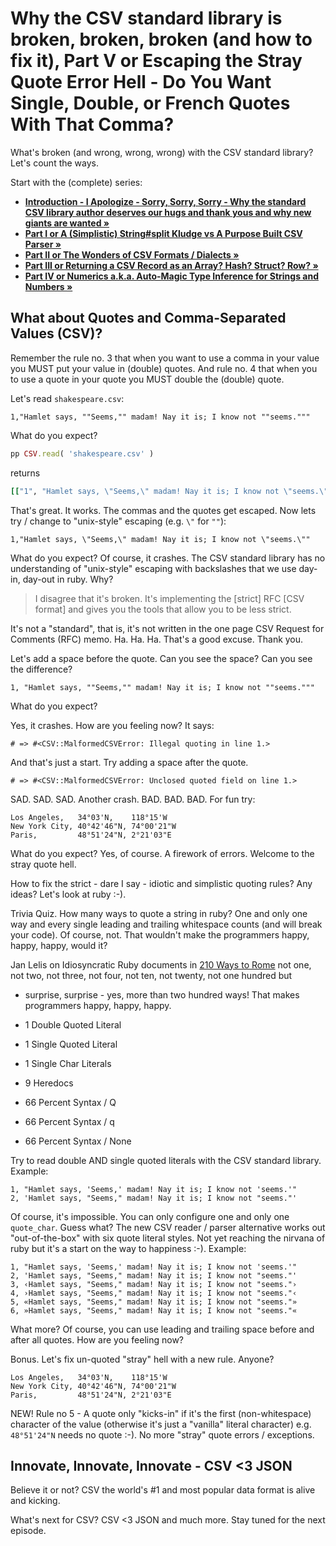 # Why the CSV standard library is broken, broken, broken (and how to fix it), Part V or Escaping the Stray Quote Error Hell - Do You Want Single, Double, or French Quotes With That Comma?

What's broken (and wrong, wrong, wrong) with the CSV standard library? Let's count the ways.


Start with the (complete) series:
- **[Introduction - I Apologize - Sorry, Sorry, Sorry - Why the standard CSV library author deserves our hugs and thank yous and why new giants are wanted »](sorry-sorry-sorry.md)**
- **[Part I or A (Simplistic) String#split Kludge vs A Purpose Built CSV Parser »](why-the-csv-stdlib-is-broken.md)**
- **[Part II or The Wonders of CSV Formats / Dialects »](csv-formats.md)**
- **[Part III or Returning a CSV Record as an Array? Hash? Struct? Row? »](csv-array-hash-struct.md)**
- **[Part IV or Numerics a.k.a. Auto-Magic Type Inference for Strings and Numbers »](csv-numerics.md)**



## What about Quotes and Comma-Separated Values (CSV)?


Remember the rule no. 3 that
when you want to use a comma in your value
you MUST put your value in (double) quotes.
And rule no. 4 that when you to use a quote in your quote
you MUST double the (double) quote.

Let's read `shakespeare.csv`:

```
1,"Hamlet says, ""Seems,"" madam! Nay it is; I know not ""seems."""
```

What do you expect?

``` ruby
pp CSV.read( 'shakespeare.csv' )
```

returns

``` ruby
[["1", "Hamlet says, \"Seems,\" madam! Nay it is; I know not \"seems.\""]]
```

That's great. It works. The commas and the quotes get escaped.
Now lets try / change to "unix-style" escaping (e.g. `\"` for `""`):

```
1,"Hamlet says, \"Seems,\" madam! Nay it is; I know not \"seems.\""
```

What do you expect? Of course, it crashes.
The CSV standard library has no understanding
of "unix-style" escaping with backslashes
that we use day-in, day-out in ruby.
Why?

> I disagree that it's broken. It's implementing the [strict] RFC [CSV format]
> and gives you the tools that allow you to be less strict.

It's not a "standard", that is, it's not written in the one page CSV Request for Comments (RFC) memo. Ha. Ha. Ha. That's a good excuse. Thank you.


Let's add a space before the quote. Can you see the space?
Can you see the difference?

```
1, "Hamlet says, ""Seems,"" madam! Nay it is; I know not ""seems."""
```

What do you expect?

Yes, it crashes. How are you feeling now? It says:

```
# => #<CSV::MalformedCSVError: Illegal quoting in line 1.>
```

And that's just a start. Try adding a space after the quote.

```
# => #<CSV::MalformedCSVError: Unclosed quoted field on line 1.>
```

SAD. SAD. SAD. Another crash. BAD. BAD. BAD. For fun try:

```
Los Angeles,   34°03'N,    118°15'W
New York City, 40°42'46"N, 74°00'21"W
Paris,         48°51'24"N, 2°21'03"E
```

What do you expect? Yes, of course. A firework of errors.
Welcome to the stray quote hell.


How to fix the strict - dare I say - idiotic and simplistic quoting rules? Any ideas?
Let's look at ruby :-).

Trivia Quiz. How many ways to quote a string in ruby? One and only one way and
every single leading and trailing whitespace counts (and will break your code).
Of course, not. That wouldn't make the programmers happy, happy, happy, would it?


Jan Lelis on Idiosyncratic Ruby
documents in [210 Ways to Rome](https://idiosyncratic-ruby.com/15-207-ways-to-rome.html)
not one, not two, not three,
not four, not ten, not twenty, not one hundred but
- surprise, surprise -
yes, more than two hundred ways!
That makes programmers happy, happy, happy.

- 1 Double Quoted Literal
- 1 Single Quoted Literal
- 1 Single Char Literals
- 9 Heredocs
- 66 Percent Syntax / Q
- 66 Percent Syntax / q
- 66 Percent Syntax / None


Try to read double AND single quoted literals with
the CSV standard library. Example:

```
1, "Hamlet says, 'Seems,' madam! Nay it is; I know not 'seems.'"
2, 'Hamlet says, "Seems," madam! Nay it is; I know not "seems."'
```

Of course, it's impossible. You can only configure one and only one `quote_char`.
Guess what? The new CSV reader / parser alternative
works out "out-of-the-box" with six quote literal styles. Not yet
reaching the nirvana of ruby but it's a start on the way to happiness :-).
Example:


```
1, "Hamlet says, 'Seems,' madam! Nay it is; I know not 'seems.'"
2, 'Hamlet says, "Seems," madam! Nay it is; I know not "seems."'
3, ‹Hamlet says, "Seems," madam! Nay it is; I know not "seems."›
4, ›Hamlet says, "Seems," madam! Nay it is; I know not "seems."‹
5, «Hamlet says, "Seems," madam! Nay it is; I know not "seems."»
6, »Hamlet says, "Seems," madam! Nay it is; I know not "seems."«
```

What more?
Of course, you can use leading and trailing space before and
after all quotes.
How are you feeling now?



Bonus. Let's fix un-quoted "stray" hell with a new rule. Anyone?

```
Los Angeles,   34°03'N,    118°15'W
New York City, 40°42'46"N, 74°00'21"W
Paris,         48°51'24"N, 2°21'03"E
```

NEW! Rule no 5 -
A quote only "kicks-in" if it's the first (non-whitespace) character of the value
(otherwise it's just a "vanilla" literal character) e.g. `48°51'24"N`
needs no quote :-).  No more "stray" quote errors / exceptions.



## Innovate, Innovate, Innovate -  CSV <3 JSON

Believe it or not? CSV
the world's #1 and most popular data format
is alive and kicking.

What's next for CSV? CSV <3 JSON and much more.
Stay tuned for the next episode.
